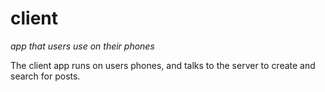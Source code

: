 # client
*app that users use on their phones*

The client app runs on users phones, and talks to the server to create and search for posts.
